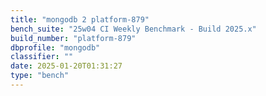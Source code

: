 ```yaml
---
title: "mongodb 2 platform-879"
bench_suite: "25w04 CI Weekly Benchmark - Build 2025.x"
build_number: "platform-879"
dbprofile: "mongodb"
classifier: ""
date: 2025-01-20T01:31:27
type: "bench"
---
```

